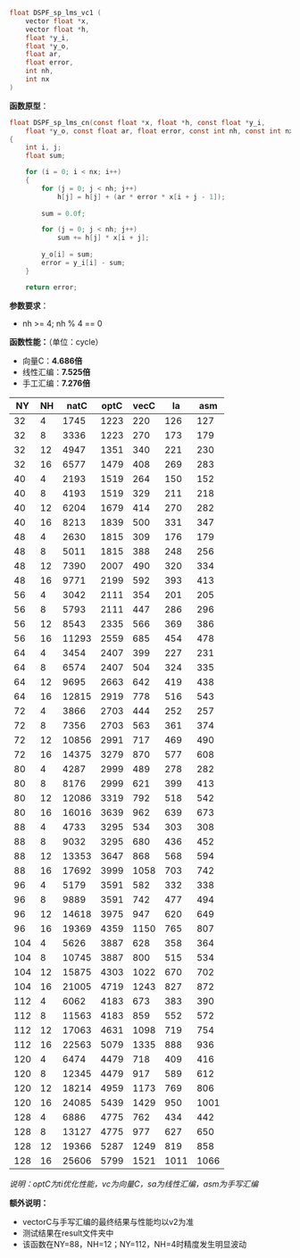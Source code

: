 ```c
float DSPF_sp_lms_vc1 (
    vector float *x,
    vector float *h,
    float *y_i,
    float *y_o,
    float ar,
    float error,
    int nh,
    int nx
)
```
**函数原型**：
```c
float DSPF_sp_lms_cn(const float *x, float *h, const float *y_i,
    float *y_o, const float ar, float error, const int nh, const int nx)
{
    int i, j;
    float sum;

    for (i = 0; i < nx; i++)
    {
        for (j = 0; j < nh; j++)
            h[j] = h[j] + (ar * error * x[i + j - 1]);
        
        sum = 0.0f;

        for (j = 0; j < nh; j++)
            sum += h[j] * x[i + j];
        
        y_o[i] = sum;
        error = y_i[i] - sum;
    }

    return error;
```

**参数要求**：  

 * nh >= 4; nh % 4 == 0

**函数性能：**（单位：cycle）
* 向量C：**4.686倍**
* 线性汇编：**7.525倍**
* 手工汇编：**7.276倍**

| NY  | NH | natC  | optC | vecC | la   | asm  |
|-----|----|-------|------|------|------|------|
| 32  | 4  | 1745  | 1223 | 220  | 126  | 127  |
| 32  | 8  | 3336  | 1223 | 270  | 173  | 179  |
| 32  | 12 | 4947  | 1351 | 340  | 221  | 230  |
| 32  | 16 | 6577  | 1479 | 408  | 269  | 283  |
| 40  | 4  | 2193  | 1519 | 264  | 150  | 152  |
| 40  | 8  | 4193  | 1519 | 329  | 211  | 218  |
| 40  | 12 | 6204  | 1679 | 414  | 270  | 282  |
| 40  | 16 | 8213  | 1839 | 500  | 331  | 347  |
| 48  | 4  | 2630  | 1815 | 309  | 176  | 179  |
| 48  | 8  | 5011  | 1815 | 388  | 248  | 256  |
| 48  | 12 | 7390  | 2007 | 490  | 320  | 334  |
| 48  | 16 | 9771  | 2199 | 592  | 393  | 413  |
| 56  | 4  | 3042  | 2111 | 354  | 201  | 205  |
| 56  | 8  | 5793  | 2111 | 447  | 286  | 296  |
| 56  | 12 | 8543  | 2335 | 566  | 369  | 386  |
| 56  | 16 | 11293 | 2559 | 685  | 454  | 478  |
| 64  | 4  | 3454  | 2407 | 399  | 227  | 231  |
| 64  | 8  | 6574  | 2407 | 504  | 324  | 335  |
| 64  | 12 | 9695  | 2663 | 642  | 419  | 438  |
| 64  | 16 | 12815 | 2919 | 778  | 516  | 543  |
| 72  | 4  | 3866  | 2703 | 444  | 252  | 257  |
| 72  | 8  | 7356  | 2703 | 563  | 361  | 374  |
| 72  | 12 | 10856 | 2991 | 717  | 469  | 490  |
| 72  | 16 | 14375 | 3279 | 870  | 577  | 608  |
| 80  | 4  | 4287  | 2999 | 489  | 278  | 282  |
| 80  | 8  | 8176  | 2999 | 621  | 399  | 413  |
| 80  | 12 | 12086 | 3319 | 792  | 518  | 542  |
| 80  | 16 | 16016 | 3639 | 962  | 639  | 673  |
| 88  | 4  | 4733  | 3295 | 534  | 303  | 308  |
| 88  | 8  | 9032  | 3295 | 680  | 436  | 452  |
| 88  | 12 | 13353 | 3647 | 868  | 568  | 594  |
| 88  | 16 | 17692 | 3999 | 1058 | 703  | 742  |
| 96  | 4  | 5179  | 3591 | 582  | 332  | 338  |
| 96  | 8  | 9889  | 3591 | 742  | 477  | 494  |
| 96  | 12 | 14618 | 3975 | 947  | 620  | 649  |
| 96  | 16 | 19369 | 4359 | 1150 | 765  | 807  |
| 104 | 4  | 5626  | 3887 | 628  | 358  | 364  |
| 104 | 8  | 10745 | 3887 | 800  | 515  | 534  |
| 104 | 12 | 15875 | 4303 | 1022 | 670  | 702  |
| 104 | 16 | 21005 | 4719 | 1243 | 827  | 872  |
| 112 | 4  | 6062  | 4183 | 673  | 383  | 390  |
| 112 | 8  | 11563 | 4183 | 859  | 552  | 572  |
| 112 | 12 | 17063 | 4631 | 1098 | 719  | 754  |
| 112 | 16 | 22563 | 5079 | 1335 | 888  | 936  |
| 120 | 4  | 6474  | 4479 | 718  | 409  | 416  |
| 120 | 8  | 12345 | 4479 | 917  | 589  | 612  |
| 120 | 12 | 18214 | 4959 | 1173 | 769  | 806  |
| 120 | 16 | 24085 | 5439 | 1429 | 950  | 1001 |
| 128 | 4  | 6886  | 4775 | 762  | 434  | 442  |
| 128 | 8  | 13127 | 4775 | 977  | 627  | 650  |
| 128 | 12 | 19366 | 5287 | 1249 | 819  | 858  |
| 128 | 16 | 25606 | 5799 | 1521 | 1011 | 1066 |


*说明：optC为ti优化性能，vc为向量C，sa为线性汇编，asm为手写汇编*


**额外说明：** 
* vectorC与手写汇编的最终结果与性能均以v2为准
* 测试结果在result文件夹中
* 该函数在NY=88，NH=12；NY=112，NH=4时精度发生明显波动
